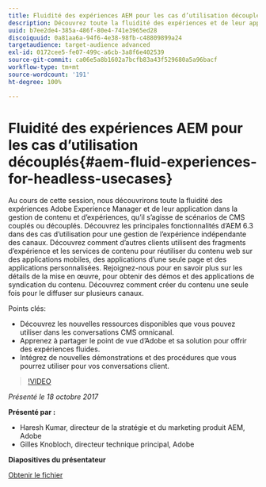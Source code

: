 ```yaml
---
title: Fluidité des expériences AEM pour les cas d’utilisation découplés
description: Découvrez toute la fluidité des expériences et de leur application dans la gestion de contenu et d’expériences, qu’il s’agisse de scénarios de CMS couplés ou découplés. Découvrez les principales fonctionnalités d’AEM 6.3, qui offrent des cas d’utilisation pour une gestion de l’expérience indépendante des canaux, et bien plus encore.
uuid: b7ee2de4-385a-486f-80e4-741e3965ed28
discoiquuid: 0a81aa6a-94f6-4e38-98fb-c48809899a24
targetaudience: target-audience advanced
exl-id: 0172cee5-fe07-499c-a6cb-3a8f6e402539
source-git-commit: ca06e5a8b1602a7bcfb83a43f529680a5a96bacf
workflow-type: tm+mt
source-wordcount: '191'
ht-degree: 100%

---
```


# Fluidité des expériences AEM pour les cas d’utilisation découplés{#aem-fluid-experiences-for-headless-usecases}

Au cours de cette session, nous découvrirons toute la fluidité des expériences Adobe Experience Manager et de leur application dans la gestion de contenu et d’expériences, qu’il s’agisse de scénarios de CMS couplés ou découplés. Découvrez les principales fonctionnalités d’AEM 6.3 dans des cas d’utilisation pour une gestion de l’expérience indépendante des canaux. Découvrez comment d’autres clients utilisent des fragments d’expérience et les services de contenu pour réutiliser du contenu web sur des applications mobiles, des applications d’une seule page et des applications personnalisées. Rejoignez-nous pour en savoir plus sur les détails de la mise en œuvre, pour obtenir des démos et des applications de syndication du contenu. Découvrez comment créer du contenu une seule fois pour le diffuser sur plusieurs canaux.

Points clés:

* Découvrez les nouvelles ressources disponibles que vous pouvez utiliser dans les conversations CMS omnicanal.
* Apprenez à partager le point de vue d’Adobe et sa solution pour offrir des expériences fluides.
* Intégrez de nouvelles démonstrations et des procédures que vous pourrez utiliser pour vos conversations client.

>[!VIDEO](https://video.tv.adobe.com/v/20495/?quality=9)

*Présenté le 18 octobre 2017*

**Présenté par :**

* Haresh Kumar, directeur de la stratégie et du marketing produit AEM, Adobe
* Gilles Knobloch, directeur technique principal, Adobe

**Diapositives du présentateur**

[Obtenir le fichier](assets/gems-fluid-experiencesoct1617.pdf)
<!--
[Get back to the Overview](https://helpx.adobe.com/experience-manager/kt/eseminars/gems/aem-index.html)
-->
